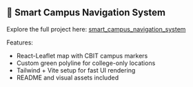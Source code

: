 ## 📍 Smart Campus Navigation System

Explore the full project here: [smart_campus_navigation_system](./smart_campus_navigation_system)

Features:
- React-Leaflet map with CBIT campus markers
- Custom green polyline for college-only locations
- Tailwind + Vite setup for fast UI rendering
- README and visual assets included
